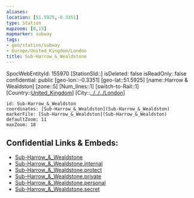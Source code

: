```yaml
---
aliases: 
location: [51.5925,-0.3351]
type: Station 
mapzoom: [8,15] 
mapmarker: subway 
tags:
- geo/station/subway
- Europe/United_Kingdom/London
title: Sub-Harrow_&_Wealdstone
---
```

SpocWebEntityId: 155970
[StationSId::]
isDeleted: false
isReadOnly: false
confidential: public
[geo-lon::-0.3351]
[geo-lat::51.5925]
[name::Harrow &amp; Wealdston]
[zone::5]
[Num_lines::1]
[switch-to-Rail::1]
[Country::[United_Kingdom](geo/Continent/Europe/United_Kingdom.md)]
[City::[../../../London](../../../London)]


```leaflet
id: Sub-Harrow_&_Wealdston
coordinates: [Sub-Harrow_&_Wealdston](Sub-Harrow_&_Wealdston)
markerFile: [Sub-Harrow_&_Wealdston](Sub-Harrow_&_Wealdston)
defaultZoom: 11 
maxZoom: 18
```


## Confidential Links & Embeds: 
- [Sub-Harrow_&_Wealdstone](../../../../../../../../_public/geo/Continent/Europe/United_Kingdom/London~Greater/Underground/Station/Sub-Harrow_&_Wealdstone.md) 
- [Sub-Harrow_&_Wealdstone.internal](../../../../../../../../_internal/geo/Continent/Europe/United_Kingdom/London~Greater/Underground/Station/Sub-Harrow_&_Wealdstone.internal.md) 
- [Sub-Harrow_&_Wealdstone.protect](../../../../../../../../_protect/geo/Continent/Europe/United_Kingdom/London~Greater/Underground/Station/Sub-Harrow_&_Wealdstone.protect.md) 
- [Sub-Harrow_&_Wealdstone.private](../../../../../../../../_private/geo/Continent/Europe/United_Kingdom/London~Greater/Underground/Station/Sub-Harrow_&_Wealdstone.private.md) 
- [Sub-Harrow_&_Wealdstone.personal](../../../../../../../../_personal/geo/Continent/Europe/United_Kingdom/London~Greater/Underground/Station/Sub-Harrow_&_Wealdstone.personal.md) 
- [Sub-Harrow_&_Wealdstone.secret](../../../../../../../../_secret/geo/Continent/Europe/United_Kingdom/London~Greater/Underground/Station/Sub-Harrow_&_Wealdstone.secret.md) 
